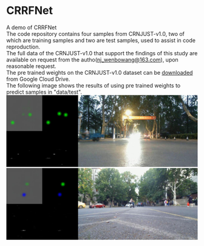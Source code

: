 # CRRFNet
A demo of CRRFNet <br />
The code repository contains four samples from CRNJUST-v1.0, two of which are training samples and two are test samples, used to assist in code reproduction.<br />
The full data of the CRNJUST-v1.0 that support the findings of this study are available on request from the autho(nj_wenbowang@163.com), upon reasonable request. <br />
The pre trained weights on the CRNJUST-v1.0 dataset can be [downloaded](https://drive.google.com/file/d/11UZruj-b1KbWNS0TawfI55fS1e6pfd0y/view?usp=sharing) from Google Cloud Drive. <br />
The following image shows the results of using pre trained weights to predict samples in "data/test". <br />
![image](/log/img/test/000000.jpg)
![image](/log/img/test/000001.jpg)
